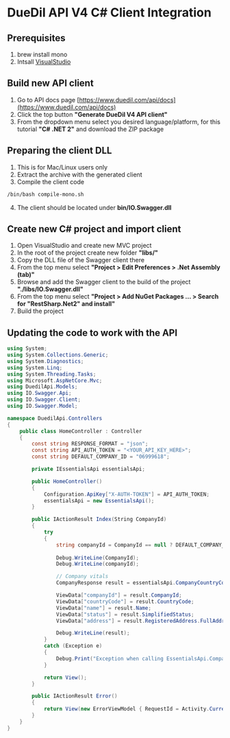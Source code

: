 # DueDil API V4 C# Client Integration

Prerequisites
-------------
1. brew install mono
2. Intsall [VisualStudio](https://docs.microsoft.com/en-us/visualstudio/mac/installation)

Build new API client
--------------------

1.  Go to API docs page [https://www.duedil.com/api/docs](https://www.duedil.com/api/docs)
2.  Click the top button **"Generate DueDil V4 API client"**
3.  From the dropdown menu select you desired language/platform, for this tutorial **"C# .NET 2"** and download the ZIP package

Preparing the client DLL
------------------------

1.  This is for Mac/Linux users only
2.  Extract the archive with the generated client
3.  Compile the client code  
      
```bash
/bin/bash compile-mono.sh
```      
    
4.  The client should be located under **bin/IO.Swagger.dll**

Create new C# project and import client
---------------------------------------

1.  Open VisualStudio and create new MVC project
2.  In the root of the project create new folder **"libs/"**
3.  Copy the DLL file of the Swagger client there
4.  From the top menu select **"Project > Edit Preferences > .Net Assembly (tab)"**
5.  Browse and add the Swagger client to the build of the project **"./libs/IO.Swagger.dll"**
6.  From the top menu select **"Project > Add NuGet Packages ... > Search for "RestSharp.Net2" and install"**
7.  Build the project

Updating the code to work with the API
--------------------------------------
```csharp
using System;
using System.Collections.Generic;
using System.Diagnostics;
using System.Linq;
using System.Threading.Tasks;
using Microsoft.AspNetCore.Mvc;
using DuedilApi.Models;
using IO.Swagger.Api;
using IO.Swagger.Client;
using IO.Swagger.Model;

namespace DuedilApi.Controllers
{ 
    public class HomeController : Controller
    {
        const string RESPONSE_FORMAT = "json";
        const string API_AUTH_TOKEN = "<YOUR_API_KEY_HERE>";
        const string DEFAULT_COMPANY_ID = "06999618";

        private IEssentialsApi essentialsApi;

        public HomeController() 
        {
            Configuration.ApiKey["X-AUTH-TOKEN"] = API_AUTH_TOKEN;
            essentialsApi = new EssentialsApi();
        }

        public IActionResult Index(String CompanyId)
        {
            try
            {
                string companyId = CompanyId == null ? DEFAULT_COMPANY_ID: CompanyId;
            
                Debug.WriteLine(CompanyId);
                Debug.WriteLine(companyId);

                // Company vitals
                CompanyResponse result = essentialsApi.CompanyCountryCodeCompanyIdFormatGet("gb", companyId, RESPONSE_FORMAT);

                ViewData["companyId"] = result.CompanyId;
                ViewData["countryCode"] = result.CountryCode;
                ViewData["name"] = result.Name;
                ViewData["status"] = result.SimplifiedStatus;
                ViewData["address"] = result.RegisteredAddress.FullAddress;

                Debug.WriteLine(result);
            }
            catch (Exception e)
            {
                Debug.Print("Exception when calling EssentialsApi.CompanyCountryCodeCompanyIdFormatGet: " + e.Message);
            }

            return View();
        }

        public IActionResult Error()
        {
            return View(new ErrorViewModel { RequestId = Activity.Current?.Id ?? HttpContext.TraceIdentifier });
        }
    }
}
```
